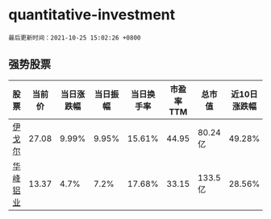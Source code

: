 # quantitative-investment

`最后更新时间：2021-10-25 15:02:26 +0800`

## 强势股票

|股票|当前价|当日涨跌幅|当日振幅|当日换手率|市盈率TTM|总市值|近10日涨跌幅|
|----|----|----|----|----|----|----|----|
|[伊戈尔](https://xueqiu.com/S/SZ002922)|27.08|9.99%|9.95%|15.61%|44.95|80.24亿|49.28%|
|[华峰铝业](https://xueqiu.com/S/SH601702)|13.37|4.7%|7.2%|17.68%|33.15|133.5亿|28.56%|
